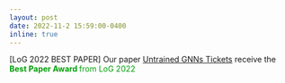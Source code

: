 ```yaml
---
layout: post
date: 2022-11-2 15:59:00-0400
inline: true
---
```


[LoG 2022 BEST PAPER]   Our paper [Untrained GNNs Tickets](https://arxiv.org/abs/2211.15335) receive the  <font color=009f06> <b>  Best Paper Award </b>  from LoG 2022 </font>

